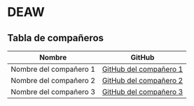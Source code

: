 # DEAW
## Tabla de compañeros

| Nombre                | GitHub                        |
|-----------------------|-------------------------------|
| Nombre del compañero 1 | [GitHub del compañero 1](https://github.com/ana-daw) |
| Nombre del compañero 2 | [GitHub del compañero 2](https://github.com/Astivero-x3d) |
| Nombre del compañero 3 | [GitHub del compañero 3](https://github.com/cantero94)|
